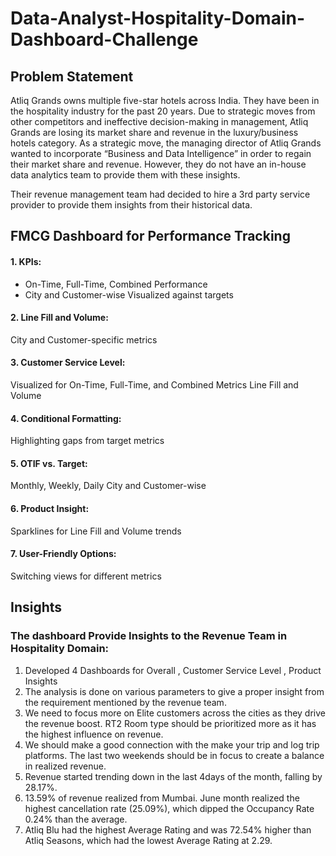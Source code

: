 # Data-Analyst-Hospitality-Domain-Dashboard-Challenge
## Problem Statement
Atliq Grands owns multiple five-star hotels across India. They have been in the hospitality industry for the past 20 years. Due to strategic moves from other competitors and ineffective decision-making in management, Atliq Grands are losing its market share and revenue in the luxury/business hotels category. As a strategic move, the managing director of Atliq Grands wanted to incorporate “Business and Data Intelligence” in order to regain their market share and revenue. However, they do not have an in-house data analytics team to provide them with these insights.

Their revenue management team had decided to hire a 3rd party service provider to provide them insights from their historical data.

## FMCG Dashboard for Performance Tracking
#### 1. KPIs:
  - On-Time, Full-Time, Combined Performance
  - City and Customer-wise
  Visualized against targets
#### 2. Line Fill and Volume:
  City and Customer-specific metrics
#### 3. Customer Service Level:
  Visualized for On-Time, Full-Time, and Combined Metrics
  Line Fill and Volume
#### 4. Conditional Formatting:
  Highlighting gaps from target metrics
#### 5. OTIF vs. Target:
   Monthly, Weekly, Daily
   City and Customer-wise
#### 6. Product Insight:
  Sparklines for Line Fill and Volume trends
#### 7. User-Friendly Options:
  Switching views for different metrics



## Insights
### The dashboard Provide Insights to the Revenue Team in Hospitality Domain:

1. Developed 4 Dashboards for Overall , Customer Service Level , Product Insights
2. The analysis is done on various parameters to give a proper insight from the requirement mentioned by the revenue team.
3. We need to focus more on Elite customers across the cities as they drive the revenue boost. RT2 Room type should be prioritized more as it has the highest influence on revenue.
4. We should make a good connection with the make your trip and log trip platforms. The last two weekends should be in focus to create a balance in realized revenue.
5. Revenue started trending down in the last 4days of the month, falling by 28.17%.
6. 13.59% of revenue realized from Mumbai. June month realized the highest cancellation rate (25.09%), which dipped the Occupancy Rate 0.24% than the average.
7. Atliq Blu had the highest Average Rating and was 72.54% higher than Atliq Seasons, which had the lowest Average Rating at 2.29.
